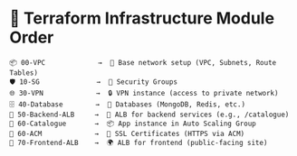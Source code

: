 # 🚀 Terraform Infrastructure Module Order

    📦 00-VPC             →  🧱 Base network setup (VPC, Subnets, Route Tables)
    🛡️ 10-SG              →  🔐 Security Groups
    🌐 30-VPN             →  🔒 VPN instance (access to private network)
    🗄️ 40-Database        →  🧩 Databases (MongoDB, Redis, etc.)
    🎯 50-Backend-ALB     →  📍 ALB for backend services (e.g., /catalogue)
    📘 60-Catalogue       →  📦 App instance in Auto Scaling Group
    🔐 60-ACM             →  🔏 SSL Certificates (HTTPS via ACM)
    🎨 70-Frontend-ALB    →  🌍 ALB for frontend (public-facing site)